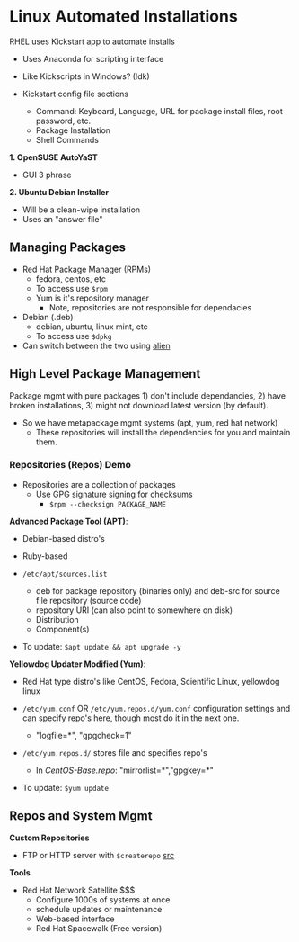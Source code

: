 # Linux Automated Installations

RHEL uses Kickstart app to automate installs

- Uses Anaconda for scripting interface
- Like Kickscripts in Windows? (Idk)

- Kickstart config file sections
  - Command: Keyboard, Language, URL for package install files, root password, etc.
  - Package Installation
  - Shell Commands

**1. OpenSUSE AutoYaST**

- GUI 3 phrase

**2. Ubuntu Debian Installer**

- Will be a clean-wipe installation
- Uses an "answer file"



## Managing Packages

- Red Hat Package Manager (RPMs)
  - fedora, centos, etc
  - To access use `$rpm`
  - Yum is it's repository manager
    - Note, repositories are not responsible for dependacies 
- Debian (.deb)
  - debian, ubuntu, linux mint, etc
  - To access use `$dpkg`
- Can switch between the two using [alien](https://joeyh.name/code/alien/)



## High Level Package Management

Package mgmt with pure packages 1) don't include dependancies, 2) have broken installations, 3) might not download latest version (by default).

- So we have metapackage mgmt systems (apt, yum, red hat network)
  - These repositories will install the dependencies for you and maintain them.

### Repositories (Repos) Demo

- Repositories are a collection of packages
  - Use GPG signature signing for checksums
    - `$rpm --checksign PACKAGE_NAME`

**Advanced Package Tool (APT)**: 

- Debian-based distro's 

- Ruby-based
- `/etc/apt/sources.list`
  - deb for package repository (binaries only) and deb-src for source file repository (source code)
  - repository URI (can also point to somewhere on disk)
  - Distribution
  - Component(s)
- To update: `$apt update && apt upgrade -y`

**Yellowdog Updater Modified (Yum)**: 

- Red Hat type distro's like CentOS, Fedora, Scientific Linux, yellowdog linux

- `/etc/yum.conf` OR `/etc/yum.repos.d/yum.conf` configuration settings and can specify repo's here, though most do it in the next one.
  - "logfile=*", "gpgcheck=1"
- `/etc/yum.repos.d/` stores file and specifies repo's
  - In *CentOS-Base.repo*: "mirrorlist=\*","gpgkey=\*"
- To update: `$yum update`



## Repos and System Mgmt

**Custom Repositories**

- FTP or HTTP server with `$createrepo` [src](https://linux.die.net/man/8/createrepo)

**Tools**

- Red Hat Network Satellite $$$
  - Configure 1000s of systems at once
  - schedule updates or maintenance
  - Web-based interface
  - Red Hat Spacewalk (Free version)



